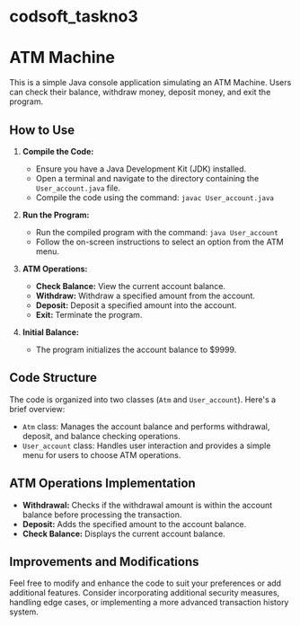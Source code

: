 # codsoft_taskno3
# ATM Machine

This is a simple Java console application simulating an ATM Machine. Users can check their balance, withdraw money, deposit money, and exit the program.

## How to Use

1. **Compile the Code:**
    - Ensure you have a Java Development Kit (JDK) installed.
    - Open a terminal and navigate to the directory containing the `User_account.java` file.
    - Compile the code using the command: `javac User_account.java`

2. **Run the Program:**
    - Run the compiled program with the command: `java User_account`
    - Follow the on-screen instructions to select an option from the ATM menu.

3. **ATM Operations:**
    - **Check Balance:** View the current account balance.
    - **Withdraw:** Withdraw a specified amount from the account.
    - **Deposit:** Deposit a specified amount into the account.
    - **Exit:** Terminate the program.

4. **Initial Balance:**
    - The program initializes the account balance to $9999.

## Code Structure

The code is organized into two classes (`Atm` and `User_account`). Here's a brief overview:

- `Atm` class: Manages the account balance and performs withdrawal, deposit, and balance checking operations.
- `User_account` class: Handles user interaction and provides a simple menu for users to choose ATM operations.

## ATM Operations Implementation

- **Withdrawal:** Checks if the withdrawal amount is within the account balance before processing the transaction.
- **Deposit:** Adds the specified amount to the account balance.
- **Check Balance:** Displays the current account balance.

## Improvements and Modifications

Feel free to modify and enhance the code to suit your preferences or add additional features. Consider incorporating additional security measures, handling edge cases, or implementing a more advanced transaction history system.

